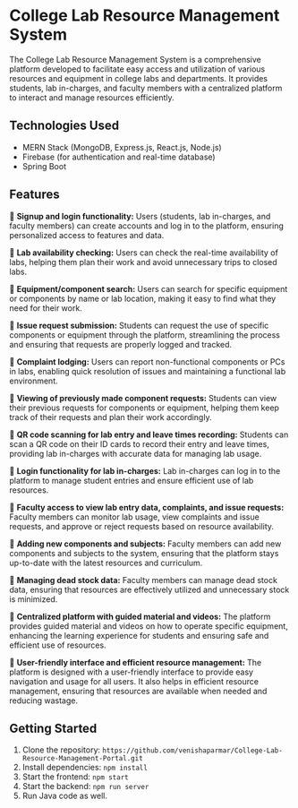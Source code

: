 # College Lab Resource Management System

The College Lab Resource Management System is a comprehensive platform developed to facilitate easy access and utilization of various resources and equipment in college labs and departments. It provides students, lab in-charges, and faculty members with a centralized platform to interact and manage resources efficiently.

## Technologies Used

- MERN Stack (MongoDB, Express.js, React.js, Node.js)
- Firebase (for authentication and real-time database)
- Spring Boot 

## Features

🔹 **Signup and login functionality:** Users (students, lab in-charges, and faculty members) can create accounts and log in to the platform, ensuring personalized access to features and data.

🔹 **Lab availability checking:** Users can check the real-time availability of labs, helping them plan their work and avoid unnecessary trips to closed labs.

🔹 **Equipment/component search:** Users can search for specific equipment or components by name or lab location, making it easy to find what they need for their work.

🔹 **Issue request submission:** Students can request the use of specific components or equipment through the platform, streamlining the process and ensuring that requests are properly logged and tracked.

🔹 **Complaint lodging:** Users can report non-functional components or PCs in labs, enabling quick resolution of issues and maintaining a functional lab environment.

🔹 **Viewing of previously made component requests:** Students can view their previous requests for components or equipment, helping them keep track of their requests and plan their work accordingly.

🔹 **QR code scanning for lab entry and leave times recording:** Students can scan a QR code on their ID cards to record their entry and leave times, providing lab in-charges with accurate data for managing lab usage.

🔹 **Login functionality for lab in-charges:** Lab in-charges can log in to the platform to manage student entries and ensure efficient use of lab resources.

🔹 **Faculty access to view lab entry data, complaints, and issue requests:** Faculty members can monitor lab usage, view complaints and issue requests, and approve or reject requests based on resource availability.

🔹 **Adding new components and subjects:** Faculty members can add new components and subjects to the system, ensuring that the platform stays up-to-date with the latest resources and curriculum.

🔹 **Managing dead stock data:** Faculty members can manage dead stock data, ensuring that resources are effectively utilized and unnecessary stock is minimized.

🔹 **Centralized platform with guided material and videos:** The platform provides guided material and videos on how to operate specific equipment, enhancing the learning experience for students and ensuring safe and efficient use of resources.

🔹 **User-friendly interface and efficient resource management:** The platform is designed with a user-friendly interface to provide easy navigation and usage for all users. It also helps in efficient resource management, ensuring that resources are available when needed and reducing wastage.


## Getting Started

1. Clone the repository: `https://github.com/venishaparmar/College-Lab-Resource-Management-Portal.git`
2. Install dependencies: `npm install`
3. Start the frontend: `npm start`
4. Start the backend: `npm run server`
5. Run Java code as well.


